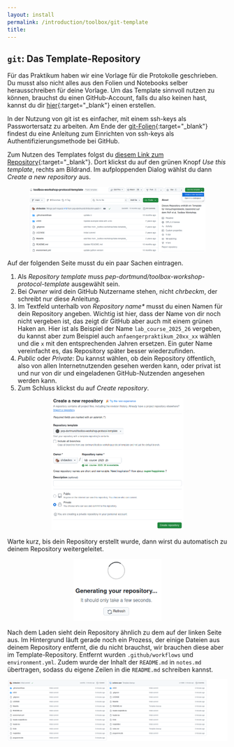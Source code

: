 ```yaml
---
layout: install
permalink: /introduction/toolbox/git-template
title:
---
```


## `git`: Das Template-Repository

Für das Praktikum haben wir eine Vorlage für die Protokolle geschrieben.
Du musst also nicht alles aus den Folien und Notebooks selber herausschreiben für deine Vorlage.
Um das Template sinnvoll nutzen zu können, brauchst du einen GitHub-Account,
falls du also keinen hast, kannst du dir
[hier](https://github.com/signup?ref_cta=Sign+up&ref_loc=header+logged+out&ref_page=%2Feducation&source=header){:target="_blank"}
einen erstellen.

In der Nutzung von git ist es einfacher, mit einem ssh-keys als Passwortersatz zu arbeiten.
Am Ende der [git-Folien](https://toolbox.pep-dortmund.org/files/archive/current/git.pdf){:target="_blank"}
findest du eine Anleitung zum Einrichten von ssh-keys als Authentifizierungsmethode bei GitHub.

Zum Nutzen des Templates folgst du
[diesem Link zum Repository](https://github.com/pep-dortmund/toolbox-workshop-protocol-template){:target="_blank"}.
Dort klickst du auf den grünen Knopf _Use this template_, rechts am Bildrand.
Im aufploppenden Dialog wählst du dann _Create a new repository_ aus.

<p align="center">
  <img alt="" src="/img/toolbox/template_0.png" style="max-width:80%;" />
</p>

Auf der folgenden Seite musst du ein paar Sachen eintragen.

1. Als _Repository template_ muss _pep-dortmund/toolbox-workshop-protocol-template_ ausgewählt sein.
2. Bei _Owner_ wird dein GitHub Nutzername stehen, nicht _chrbeckm_, der schreibt nur diese Anleitung.
3. Im Textfeld unterhalb von _Repository name*_ musst du einen Namen für dein Repository angeben.
  Wichtig ist hier, dass der Name von dir noch nicht vergeben ist, das zeigt dir GitHub aber auch mit einem grünen Haken an.
   Hier ist als Beispiel der Name `lab_course_2025_26` vergeben,
   du kannst aber zum Beispiel auch `anfaengerpraktikum_20xx_xx` wählen und die `x` mit den entsprechenden Jahren ersetzen.
   Ein guter Name vereinfacht es, das Repository später besser wiederzufinden.
4. _Public_ oder _Private_: Du kannst wählen, ob dein Repository öffentlich,
  also von allen Internetnutzenden gesehen werden kann, oder privat ist
  und nur von dir und eingeladenen GitHub-Nutzenden angesehen werden kann.
5. Zum Schluss klickst du auf _Create repository_.

<p align="center">
  <img alt="" src="/img/toolbox/template_1.png" style="max-width:60%;" />
</p>

Warte kurz, bis dein Repository erstellt wurde,
dann wirst du automatisch zu deinem Repository weitergeleitet.

<p align="center">
  <img alt="" src="/img/toolbox/template_2.png" style="max-width:40%;" />
</p>

Nach dem Laden sieht dein Repository ähnlich zu dem auf der linken Seite aus.
Im Hintergrund läuft gerade noch ein Prozess, der einige Dateien aus deinem Repository
entfernt, die du nicht brauchst, wir brauchen diese aber im Template-Repository.
Entfernt wurden `.github/workflows` und `environment.yml`.
Zudem wurde der Inhalt der `README.md` in `notes.md` übertragen,
sodass du eigene Zeilen in die `README.md` schreiben kannst.

<p align="center">
  <img alt="" src="/img/toolbox/template_3.png" style="max-width:100%;" />
</p>
